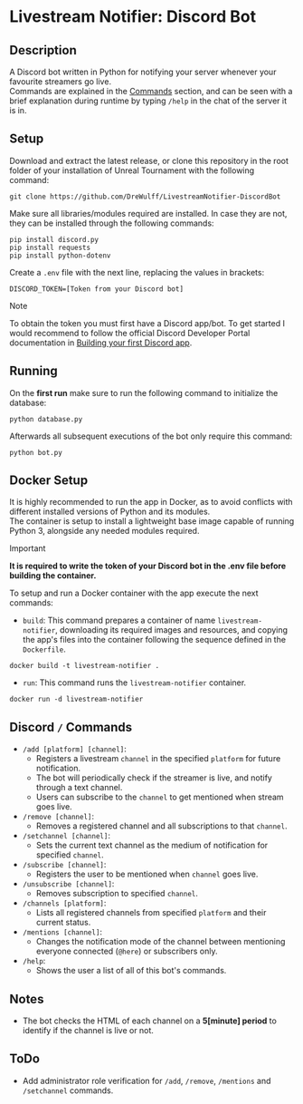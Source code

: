 # Livestream Notifier: Discord Bot
## Description
A Discord bot written in Python for notifying your server whenever your favourite streamers go live.  
Commands are explained in the [Commands](#discord--commands) section, and can be seen with a brief explanation during runtime by typing `/help` in the chat of the server it is in.

## Setup
Download and extract the latest release, or clone this repository in the root folder of your installation of Unreal Tournament with the following command:

    git clone https://github.com/DreWulff/LivestreamNotifier-DiscordBot

Make sure all libraries/modules required are installed.
In case they are not, they can be installed through the following commands:

    pip install discord.py
    pip install requests
    pip install python-dotenv

Create a `.env` file with the next line, replacing the values in brackets:

    DISCORD_TOKEN=[Token from your Discord bot]

> [!NOTE]
> To obtain the token you must first have a Discord app/bot. To get started I would recommend to follow the official Discord Developer Portal documentation in [Building your first Discord app](https://discord.com/developers/docs/quick-start/getting-started).

## Running
On the **first run** make sure to run the following command to initialize the database:

    python database.py

Afterwards all subsequent executions of the bot only require this command:

    python bot.py
  
## Docker Setup
It is highly recommended to run the app in Docker, as to avoid conflicts with different installed versions of Python and its modules.  
The container is setup to install a lightweight base image capable of running Python 3, alongside any needed modules required.
> [!IMPORTANT]
> **It is required to write the token of your Discord bot in the .env file before building the container.**

To setup and run a Docker container with the app execute the next commands:  
* `build`: This command prepares a container of name `livestream-notifier`, downloading its required images and resources, and copying the app's files into the container following the sequence defined in the `Dockerfile`.
```
docker build -t livestream-notifier .
```
* `run`: This command runs the `livestream-notifier` container.
```
docker run -d livestream-notifier
```

## Discord `/` Commands
* `/add [platform] [channel]`:
  * Registers a livestream `channel` in the specified `platform` for future notification.
  * The bot will periodically check if the streamer is live, and notify through a text channel.
  * Users can subscribe to the `channel` to get mentioned when stream goes live.
* `/remove [channel]`:
  * Removes a registered channel and all subscriptions to that `channel`.
* `/setchannel [channel]`:
  * Sets the current text channel as the medium of notification for specified `channel`.
* `/subscribe [channel]`:
  * Registers the user to be mentioned when `channel` goes live.
* `/unsubscribe [channel]`:
  * Removes subscription to specified `channel`.
* `/channels [platform]`:
  * Lists all registered channels from specified `platform` and their current status.
* `/mentions [channel]`:
  * Changes the notification mode of the channel between mentioning everyone connected (`@here`) or subscribers only.
* `/help`:
  * Shows the user a list of all of this bot's commands.

## Notes
* The bot checks the HTML of each channel on a **5[minute] period** to identify if the channel is live or not.

## ToDo
* Add administrator role verification for `/add`, `/remove`, `/mentions` and `/setchannel` commands.

